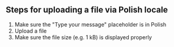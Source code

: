 ## Steps for uploading a file via Polish locale

1. Make sure the "Type your message" placeholder is in Polish
2. Upload a file
3. Make sure the file size (e.g. 1 kB) is displayed properly
